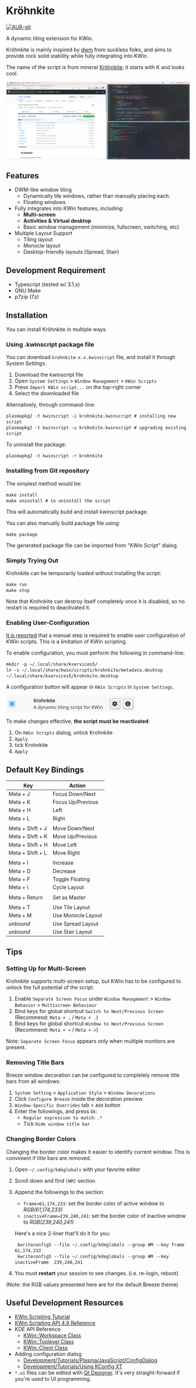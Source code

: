 Kröhnkite
=========

[![AUR-git](https://img.shields.io/aur/version/kwin-scripts-krohnkite-git.svg?label=AUR-git)](https://aur.archlinux.org/packages/kwin-scripts-krohnkite-git/)

A dynamic tiling extension for KWin.

Kröhnkite is mainly inspired by [dwm][] from suckless folks, and aims to
provide rock solid stability while fully integrating into KWin.

The name of the script is from mineral [Kröhnkite][wikipedia]; it starts with
K and looks cool.

[dwm]: https://dwm.suckless.org/
[wikipedia]: https://en.wikipedia.org/wiki/Kr%C3%B6hnkite

![screenshot](img/screenshot.png)


Features
--------
 * DWM-like window tiling
    - Dynamically tile windows, rather than manually placing each.
    - Floating windows
 * Fully integrates into KWin features, including:
    - **Multi-screen**
    - **Activities & Virtual desktop**
    - Basic window management (minimize, fullscreen, switching, etc)
 * Multiple Layout Support
    - Tiling layout
    - Monocle layout
    - Desktop-friendly layouts (Spread, Stair)

Development Requirement
-----------------------

 * Typescript (tested w/ 3.1.x)
 * GNU Make
 * p7zip (7z)


Installation
------------

You can install Kröhnkite in multiple ways.

### Using .kwinscript package file ###

You can download `krohnkite-x.x.kwinscript` file, and install it through
*System Settings*.

 1. Download the kwinscript file
 2. Open `System Settings` > `Window Management` > `KWin Scripts`
 3. Press `Import KWin script...` on the top-right corner
 4. Select the downloaded file

Alternatively, through command-line:

    plasmapkg2 -t kwinscript -i krohnkite.kwinscript # installing new script
    plasmapkg2 -t kwinscript -u krohnkite.kwinscript # upgrading existing script

To uninstall the package:

    plasmapkg2 -t kwinscript -r krohnkite

### Installing from Git repository ###

The simplest method would be:

    make install
    make uninstall # to uninstall the script

This will automatically build and install kwinscript package.

You can also manually build package file using:

    make package

The generated package file can be imported from "KWin Script" dialog.

### Simply Trying Out ###

Krohnkite can be temporarily loaded without installing the script:

    make run
    make stop

Note that Krohnkite can destroy itself completely once it is disabled, so no
restart is required to deactivated it.

### Enabling User-Configuration ###

[It is reported][kwinconf] that a manual step is required to enable user
configuration of KWin scripts. This is a limitation of KWin scripting.

To enable configuration, you must perform the following in command-line:

    mkdir -p ~/.local/share/kservices5/
    ln -s ~/.local/share/kwin/scripts/krohnkite/metadata.desktop ~/.local/share/kservices5/krohnkite.desktop

A configuration button will appear in `KWin Scripts` in `System Settings`.

![config button shown](img/conf.png)

To make changes effective, **the script must be reactivated**:
  1) On `KWin Scripts` dialog, untick Krohnkite
  2) `Apply`
  3) tick Krohnkite
  4) `Apply`

[kwinconf]: https://github.com/faho/kwin-tiling/issues/79#issuecomment-311465357


Default Key Bindings
--------------------

| Key               | Action                         |
| ----------------- | ------------------------------ |
| Meta + J          | Focus Down/Next                |
| Meta + K          | Focus Up/Previous              |
| Meta + H          | Left                           |
| Meta + L          | Right                          |
|                   |                                |
| Meta + Shift + J  | Move Down/Next                 |
| Meta + Shift + K  | Move Up/Previous               |
| Meta + Shift + H  | Move Left                      |
| Meta + Shift + L  | Move Right                     |
|                   |                                |
| Meta + I          | Increase                       |
| Meta + D          | Decrease                       |
| Meta + F          | Toggle Floating                |
| Meta + \          | Cycle Layout                   |
|                   |                                |
| Meta + Return     | Set as Master                  |
|                   |                                |
| Meta + T          | Use Tile Layout                |
| Meta + M          | Use Monocle Layout             |
| *unbound*         | Use Spread Layout              |
| *unbound*         | Use Stair Layout               |


Tips
----

### Setting Up for Multi-Screen ###

Krohnkite supports multi-screen setup, but KWin has to be configured to unlock
the full potential of the script.

1. Enable `Separate Screen Focus` under `Window Management` > 
   `Window Behavior` > `Multiscreen Behaviour`
2. Bind keys for global shortcut `Switch to Next/Previous Screen`
   (Recommend: `Meta + ,` / `Meta + .`)
3. Bind keys for global shortcut `Window to Next/Previous Screen`
   (Recommend: `Meta + <` / `Meta + >`)

Note: `Separate Screen Focus` appears only when multiple monitors are present.

### Removing Title Bars ###

Breeze window decoration can be configured to completely remove title bars from
all windows:

1. `System Setting` > `Application Style` > `Window Decorations`
2. Click `Configure Breeze` inside the decoration preview.
3. `Window-Specific Overrides` tab > `Add` button
4. Enter the followings, and press `Ok`:
   - `Regular expression to match`: `.*`
   - Tick `Hide window title bar`

### Changing Border Colors ###

Changing the border color makes it easier to identify current window. This is
convinient if title bars are removed.

1. Open `~/.config/kdeglobals` with your favorite editor
2. Scroll down and find `[WM]` section
3. Append the followings to the section:
    - `frame=61,174,233`: set the border color of active window to *RGB(61,174,233)*
    - `inactiveFrame=239,240,241`: set the border color of inactive window to *RGB(239,240,241)*

   Here's a nice 2-liner that'll do it for you:

        kwriteconfig5 --file ~/.config/kdeglobals --group WM --key frame 61,174,233
        kwriteconfig5 --file ~/.config/kdeglobals --group WM --key inactiveFrame  239,240,241
4. You must **restart** your session to see changes. (i.e. re-login, reboot)

(Note: the RGB values presented here are for the default Breeze theme)


Useful Development Resources
----------------------------

 * [KWin Scripting Tutorial](https://techbase.kde.org/Development/Tutorials/KWin/Scripting)
 * [KWin Scripting API 4.9 Reference](https://techbase.kde.org/Development/Tutorials/KWin/Scripting/API_4.9)
 * KDE API Reference
    - [KWin::Workspace Class](https://api.kde.org/4.x-api/kde-workspace-apidocs/kwin/html/classKWin_1_1Workspace.html)
    - [KWin::Toplevel Class](https://api.kde.org/4.x-api/kde-workspace-apidocs/kwin/html/classKWin_1_1Toplevel.html)
    - [KWin::Client Class](https://api.kde.org/4.x-api/kde-workspace-apidocs/kwin/html/classKWin_1_1Client.html)
 * Adding configuration dialog
    - [Development/Tutorials/Plasma/JavaScript/ConfigDialog](https://techbase.kde.org/Development/Tutorials/Plasma/JavaScript/ConfigDialog)
    - [Development/Tutorials/Using KConfig XT](https://techbase.kde.org/Development/Tutorials/Using_KConfig_XT)
 * `*.ui` files can be edited with [Qt Designer](http://doc.qt.io/qt-5/qtdesigner-manual.html).
   It's very straight-forward if you're used to UI programming.

